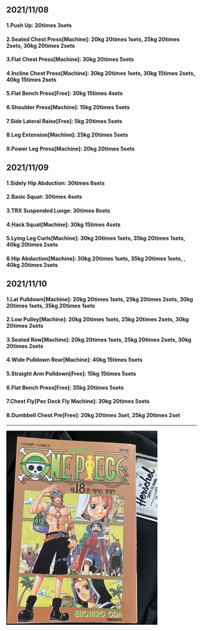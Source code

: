 ## 2021/11/08
#### 1.Push Up: 20times 3sets
#### 2.Seated Chest Press\[Machine\]: 20kg 20times 1sets, 25kg 20times 2sets, 30kg 20times 2sets
#### 3.Flat Chest Press\[Machine\]: 30kg 20times 5sets
#### 4.Incline Chest Press\[Machine\]: 30kg 20times 1sets, 30kg 15times 2sets, 40kg 15times 2sets
#### 5.Flat Bench Press\[Free\]: 30kg 15times 4sets
#### 6.Shoulder Press\[Machine\]: 15kg 20times 5sets
#### 7.Side Lateral Raise\[Free\]: 5kg 20times 5sets
#### 8.Leg Extension\[Machine\]: 25kg 20times 5sets
#### 9.Power Leg Press\[Machine\]: 20kg 20times 5sets

## 2021/11/09
#### 1.Sidely Hip Abduction: 30times 8sets
#### 2.Basic Squat: 30times 4sets
#### 3.TRX Suspended Lunge: 30times 8sets
#### 4.Hack Squat\[Machine\]: 30kg 15times 4sets
#### 5.Lying Leg Curls\[Machine\]: 30kg 20times 1sets, 35kg 20times 1sets, 40kg 20times 2sets
#### 6.Hip Abduction\[Machine\]: 30kg 20times 1sets, 35kg 20times 1sets, , 40kg 20times 2sets

## 2021/11/10
#### 1.Lat Pulldown\[Machine\]: 20kg 20times 1sets, 25kg 20times 2sets, 30kg 20times 1sets, 35kg 20times 1sets
#### 2.Low Pulley\[Machine\]: 20kg 20times 1sets, 25kg 20times 2sets, 30kg 20times 2sets
#### 3.Seated Row\[Machine\]: 20kg 20times 1sets, 25kg 20times 2sets, 30kg 20times 2sets
#### 4.Wide Pulldown Rear\[Machine\]: 40kg 15times 5sets
#### 5.Straight Arm Pulldown\[Free\]: 15kg 15times 5sets
#### 6.Flat Bench Press\[Free\]: 35kg 20times 5sets
#### 7.Chest Fly\[Pec Deck Fly Machine\]: 30kg 20times 5sets
#### 8.Dumbbell Chest Pre\[Free\]: 20kg 20times 3set, 25kg 20times 2set

---
<img src='./_resources/__018.png' width='400px' />
